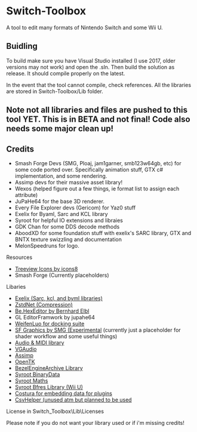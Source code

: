 # Switch-Toolbox
A tool to edit many formats of Nintendo Switch and some Wii U. 

## Buidling
To build make sure you have Visual Studio installed (I use 2017, older versions may not work) and open the .sln. Then build the solution as release. It should compile properly on the latest.

In the event that the tool cannot compile, check references. All the libraries are stored in Switch-Toolbox/Lib folder. 

## Note not all libraries and files are pushed to this tool YET. This is in BETA and not final! Code also needs some major clean up!
## Credits

- Smash Forge Devs (SMG, Ploaj,  jam1garner, smb123w64gb, etc) for some code ported over. Specifically animation stuff, GTX c# implementation, and some rendering.
- Assimp devs for their massive asset library!
- Wexos (helped figure out a few things, ie format list to assign each attribute)
- JuPaHe64 for the base 3D renderer.
- Every File Explorer devs (Gericom) for Yaz0 stuff
- Exelix for Byaml, Sarc and KCL library
- Syroot for helpful IO extensions and libraies
- GDK Chan for some DDS decode methods
- AboodXD for some foundation stuff with exelix's SARC library, GTX and BNTX texture swizzling and documentation
- MelonSpeedruns for logo.

Resources
- [Treeview Icons by icons8](https://icons8.com/)
- Smash Forge (Currently placeholders)

Libaries
- [Exelix (Sarc, kcl, and byml libraries)](https://github.com/exelix11/EditorCore/tree/master/FileFormatPlugins)
- [ZstdNet (Compression)](https://github.com/skbkontur/ZstdNet)
- [Be.HexEditor by Bernhard Elbl](https://sourceforge.net/projects/hexbox/)
- GL EditorFramwork by jupahe64
- [WeifenLuo for docking suite](http://dockpanelsuite.com/)
- [SF Graphics by SMG (Experimental](https://github.com/ScanMountGoat/SFGraphics) (currently just a placeholder for shader workflow and some useful things)
- [Audio & MIDI library](https://github.com/naudio/NAudio)
- [VGAudio](https://github.com/Thealexbarney/VGAudio)
- [Assimp](https://bitbucket.org/Starnick/assimpnet/src/master/)
- [OpenTK](https://github.com/opentk/opentk)
- [BezelEngineArchive Library](https://github.com/KillzXGaming/BEA-Library-Editor)
- [Syroot BinaryData](https://gitlab.com/Syroot/BinaryData)
- [Syroot Maths](https://gitlab.com/Syroot/Maths)
- [Syroot Bfres Library (Wii U)](https://gitlab.com/Syroot/NintenTools.Bfres)
- [Costura for embedding data for plugins](https://github.com/Fody/Costura) 
- [CsvHelper (unused atm but planned to be used](https://joshclose.github.io/CsvHelper/)

License
 in Switch_Toolbox\Lib\Licenses
 
 Please note if you do not want your library used or if i'm missing credits! 

